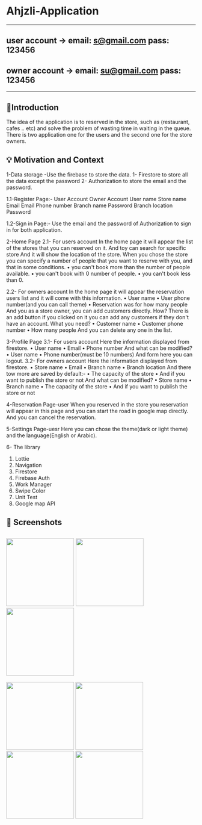 # Ahjzli-Application
---------------------
user account ->
email: s@gmail.com
pass: 123456
-----------------------
owner account ->
email: su@gmail.com
pass: 123456
------------------------------
------------------------------
## :scroll:Introduction
The idea of the application is to reserved in the store, such as (restaurant, cafes .. etc) and solve the problem of wasting time in waiting in the queue.
There is two application one for the users and the second one for the store owners.

## :bulb: Motivation and Context
1-Data storage
-Use the firebase to store the data.
1-	Firestore to store all the data except the password
2-	Authorization to store the email and the password.

1.1-Register Page:- 
User Account	Owner Account
User name	Store name
Email	Email 
Phone number	Branch name 
Password	Branch location
	Password

1.2-Sign in  Page:- 
Use the email and the password of Authorization to sign in for both application.

2-Home Page
2.1- For users account
In the home page it will appear the list of the stores that you can reserved on it. 
And toy can search for specific store
And it will show the location of the store.
When you chose the store you can specify a number of people that you want to reserve with you, and that in some conditions.
•	you can't book more than the number of people available.
•	you can't book with 0 number of people.
•	you can't book less than 0.

2.2- For owners account
In the home page it will appear the reservation users list and it will come with this information.
•	User name
•	User phone number(and you can call theme) 
•	Reservation was for how many people
And you as a store owner, you can add customers directly.
How? There is an add button if you clicked on it you can add any customers if they don't have an account.
What you need?
•	Customer name
•	Customer phone number
•	How many people
And you can delete any one in the list.

3-Profile Page
3.1- For users account
Here the information displayed from firestore.
•	User name
•	Email
•	Phone number 
And what can be modified?
•	User name 
•	Phone number(must be 10 numbers)
And form here you can logout.
3.2- For owners account
Here the information displayed from firestore.
•	Store name
•	Email
•	Branch name
•	Branch location
And there tow more are saved by default:-
•	The capacity of the store 
•	And if you want to publish the store or not 
And what can be modified?
•	Store name 
•	Branch name
•	The capacity of the store 
•	And if you want to publish the store or not

4-Reservation Page-user
When you reserved in the store you reservation will appear in this page and you can start the road in google map directly.
And you can cancel the reservation.

5-Settings Page-uesr
Here you can chose the theme(dark or light theme) and the language(English or Arabic).

6- The library
1.	Lottie
2.	Navigation
3.	Firestore
4.	Firebase Auth
5.	Work Manager
6.	Swipe Color
7.	Unit Test
8.	Google map API

## :camera_flash: Screenshots
<img src="https://user-images.githubusercontent.com/91476854/150305797-de846522-a0ae-495b-baf2-9dbf09d83eaf.jpg" width="180"> <img src="https://user-images.githubusercontent.com/91476854/150305642-c41267b1-32fc-447c-a9e7-c38548dc0a2b.jpg" width="180"> <img src="https://user-images.githubusercontent.com/91476854/150305881-349d6cbd-c7ce-436b-917a-c1a068d6d907.jpg" width="180">
----------------------------------------------------------
<img src="https://user-images.githubusercontent.com/91476854/150306023-7382cc76-f7f3-41c6-8607-0fd550566e7d.jpg" width="180"> <img src="https://user-images.githubusercontent.com/91476854/150306163-cb37351a-502e-436f-b009-2e80b31e9008.jpg" width="180"> <img src="https://user-images.githubusercontent.com/91476854/150306254-9777a607-8efe-4c20-b23d-42c532203514.jpg" width="180"> <img src="https://user-images.githubusercontent.com/91476854/150306372-a7df2afe-8bef-4756-b18a-97d66517cebf.jpg" width="180">


